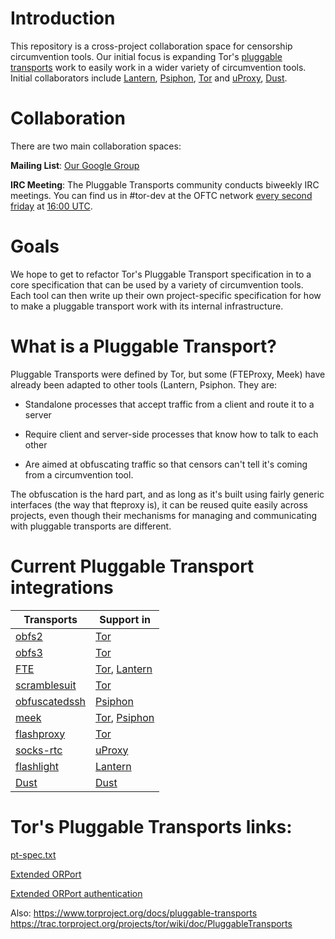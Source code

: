 Introduction
====

This repository is a cross-project collaboration space for censorship circumvention tools.
Our initial focus is expanding Tor's [pluggable transports](https://gitweb.torproject.org/torspec.git/blob/HEAD:/pt-spec.txt) work to easily
work in a wider variety of circumvention tools. Initial collaborators include [Lantern](http://getlantern.org),
[Psiphon](https://s3.amazonaws.com/0ubz-2q11-gi9y/en.html), [Tor](https://www.torproject.org/) and 
[uProxy](https://www.google.com/ideas/projects/uproxy/), [Dust](https://github.com/blanu/Dust).

Collaboration
====

There are two main collaboration spaces:

**Mailing List**: [Our Google Group](https://groups.google.com/forum/?hl=en#!forum/traffic-obf)

**IRC Meeting**: The Pluggable Transports community conducts biweekly IRC meetings. You can 
find us in #tor-dev at the OFTC network [every second friday](https://www.google.com/calendar/embed?src=dt92shou5q1ooe1kptubhclo4s%40group.calendar.google.com) at 
[16:00 UTC](http://www.timeanddate.com/worldclock/fixedtime.html?hour=16&min=00&sec=0p1=0).

Goals
====

We hope to get to refactor Tor's Pluggable Transport specification in to a core specification that
can be used by a variety of circumvention tools. Each tool can then write up their own project-specific
specification for how to make a pluggable transport work with its internal infrastructure.

What is a Pluggable Transport?
====

Pluggable Transports were defined by Tor, but some (FTEProxy, Meek) have already been adapted to 
other tools (Lantern, Psiphon. They are:

* Standalone processes that accept traffic from a client and route it to a server

* Require client and server-side processes that know how to talk to each other

* Are aimed at obfuscating traffic so that censors can't tell it's coming from a circumvention tool. 


The obfuscation is the hard part, and as long as it's built using fairly generic interfaces (the way that fteproxy is), it can be reused quite easily across projects, even though their mechanisms for managing and communicating with pluggable transports are different.

Current Pluggable Transport integrations
====

| Transports                                           | Support in     |
|------------------------------------------------------|----------------|
| [obfs2](https://gitweb.torproject.org/pluggable-transports/obfsproxy.git/blob/HEAD:/doc/obfs2/obfs2-protocol-spec.txt)         | [Tor](https://www.torproject.org/)                                                        |
| [obfs3](https://gitweb.torproject.org/pluggable-transports/obfsproxy.git/blob/HEAD:/doc/obfs3/obfs3-protocol-spec.txt)         | [Tor](https://www.torproject.org/)                                                        |
| [FTE](https://fteproxy.org/)                                                                                                   | [Tor](https://www.torproject.org/), [Lantern](http://getlantern.org)                      |
| [scramblesuit](http://www.cs.kau.se/philwint/scramblesuit/)                                                                    | [Tor](https://www.torproject.org/)                                                        |
| [obfuscatedssh](https://github.com/brl/obfuscated-openssh/blob/master/README.obfuscation)                                      | [Psiphon](https://psiphon.ca/)                                                            |
| [meek](https://trac.torproject.org/projects/tor/wiki/doc/meek)                                                                 | [Tor](https://www.torproject.org/),  [Psiphon](https://psiphon.ca/)                       |
| [flashproxy](https://crypto.stanford.edu/flashproxy/)                                                                          | [Tor](https://www.torproject.org/)                                                        |
| [socks-rtc](https://github.com/uProxy/socks-rtc)                                                                               | [uProxy](https://www.google.com/ideas/projects/uproxy/)                                   |
| [flashlight](https://github.com/getlantern/flashlight)                                                                         | [Lantern](https://www.getlantern.org/)                                                    |
| [Dust](https://github.com/blanu/Dust)                                                                                          | [Dust](https://github.com/blanu/Dust)                                                     |


Tor's Pluggable Transports links:
=====

[pt-spec.txt](https://gitweb.torproject.org/torspec.git/blob/HEAD:/pt-spec.txt)

[Extended ORPort](https://gitweb.torproject.org/torspec.git/blob/HEAD:/proposals/196-transport-control-ports.txt)


[Extended ORPort authentication](https://gitweb.torproject.org/torspec.git/blob/HEAD:/proposals/217-ext-orport-auth.txt)

Also:
https://www.torproject.org/docs/pluggable-transports
https://trac.torproject.org/projects/tor/wiki/doc/PluggableTransports


